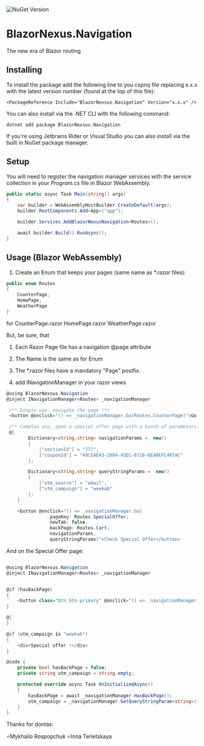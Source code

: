 ![NuGet Version](https://img.shields.io/nuget/vpre/BlazorNexsus.Navigation?style=flat-square&logoColor=%23512BD4&logoSize=auto&link=https%3A%2F%2Fwww.nuget.org%2Fpackages%2FBlazorNexsus.Navigation%2F)

# BlazorNexus.Navigation
The new era of Blazor routing 


## Installing

To install the package add the following line to you csproj file replacing x.x.x with the latest version number (found at the top of this file):

```
<PackageReference Include="BlazorNexsus.Navigation" Version="x.x.x" />
```

You can also install via the .NET CLI with the following command:

```
dotnet add package BlazorNexsus.Navigation
```

If you're using Jetbrains Rider or Visual Studio you can also install via the built in NuGet package manager.

## Setup

You will need to register the navigation manager services with the service collection in your _Program.cs_ file in Blazor WebAssembly.

```c#
public static async Task Main(string[] args)
{
    var builder = WebAssemblyHostBuilder.CreateDefault(args);
    builder.RootComponents.Add<App>("app");

    builder.Services.AddBlazorNexusNavigation<Routes>();

    await builder.Build().RunAsync();
}
```

## Usage (Blazor WebAssembly)

1. Create an Enum that keeps your pages (same name as *.razor files):

```c#
public enum Routes
{
    CounterPage,
    HomePage,
    WeatherPage
}
```
for 
CounterPage.razor
HomePage.razor
WeatherPage.razor

But, be sure, that
1. Each Razor Page file has a navigation @page attribute
2. The Name is the same as for Enum
3. The *.razor files have a mandatory "Page" postfix. 

2. add INavigationManager in your razor views

```c#
@using BlazorNexsus.Navigation
@inject INavigationManager<Routes> _navigationManager

 /** Simple use: navigate the page **/
 <button @onclick="() => _navigationManager.Go(Routes.CounterPage)">Go Counter</button>

 /** Complex use, open a special offer page with a bunch of parameters, give the ability to go back with saving of query string params **/
 @{
        Dictionary<string,string> navigationParams =  new()
        {
            ["sectionId"] = "777",
            ["couponId"] = "49CEAE43-2004-45D1-8716-6EA0EFC407AC"
        };

        Dictionary<string,string> queryStringParams =  new()
        {
            ["utm_source"] = "email",
            ["utm_campaign"] = "weekab"
        };
    }

    <button @onclick="() => _navigationManager.Go(
                pageKey: Routes.SpecialOffer,
                newTab: false,
                backPage: Routes.Cart, 
                navigationParams,
                queryStringParams)">Check Special Offer</button>
```

And on the Special Offer page:
```c#

@using BlazorNexsus.Navigation
@inject INavigationManager<Routes> _navigationManager


@if (hasBackPage)
{
    <button class="btn btn-primary" @onclick="() => _navigationManager.Back(fallBackPageKey: Routes.Home, preserveQueryString : true)">Go Back</button>
}

@{
}

@if (utm_campaign is "weekab")
{
    <div>Special offer !</div>
}

@code {
    private bool hasBackPage = false;
    private string utm_campaign = string.empty;

    protected override async Task OnInitializedAsync()
    {
        hasBackPage = await _navigationManager.HasBackPage();
        utm_campaign = _navigationManager.GetQueryStringParam<string>("utm_campaign");
    }
}

```

Thanks for dontas:

⭐Mykhailo Rospopchuk
⭐Іnna Terletskaya
